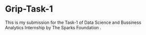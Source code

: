 # Grip-Task-1
This is my submission for the Task-1 of Data Science and Bussiness Analytics Internship by The Sparks Foundation .
